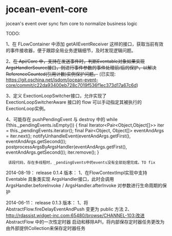 jocean-event-core
==============

jocean's event over sync fsm core to normalize business logic

TODO:

  1、在 FLowContainer 中添加 getAllEventReceiver 这样的接口，获取当前有效的事件接收器，便于跟踪全局业务逻辑细节，及时发现逻辑问题。

  2、~~在 Api/Core 中，支持在发送事件时，判断Eventable对象如果实现 ArgsHandlerSource接口，则进行事件参数的事件处理前/后的保护，以解决ReferenceCounted(引用计数)实例保护问题。~~
    (已实现: https://git.oschina.net/isdom/jocean-event-core/commit/c22da93400eb728c7019f536f1ec373d17a67c6d)

  3、定义 ExectionLoopSwitcher接口，允许实现了 ExectionLoopSwitcherAware 接口的 flow 可以手动指定其被执行的 ExectionLoop实例。

  4、可能存在 pushPendingEvent 与 destroy 中的  while (!this._pendingEvents.isEmpty()) {
                final Iterator<Pair<Object,Object[]>> iter = this._pendingEvents.iterator();
                final Pair<Object, Object[]> eventAndArgs = iter.next();
                notifyUnhandleEvent(eventAndArgs.getFirst(), eventAndArgs.getSecond());
                postprocessArgsByArgsHandler(eventAndArgs.getFirst(), eventAndArgs.getSecond());
                iter.remove();
            }
            
     该段代码，存在多线程时，_pendingEvents中的events没有全部处理完成。TO fix
  
2014-08-19： release 0.1.4 版本：
  1、在FlowContextImpl实现中支持 Eventable 具象类实现 ArgsHandler接口，此时会调用ArgsHandler.beforeInvoke / ArgsHandler.afterInvoke 对参数进行生命周期的保护

2014-06-11： release 0.1.3 版本：
  1、将 AbstractFlow.fireDelayEventAndPush 变更为 public 方法
  2、http://rdassist.widget-inc.com:65480/browse/CHANNEL-103:改进 AbstractFlow 中的一次性定时器 启动和移除API，将内部保存定时器任务更改为由外部提供Collection<Detachable>来保存定时器任务
